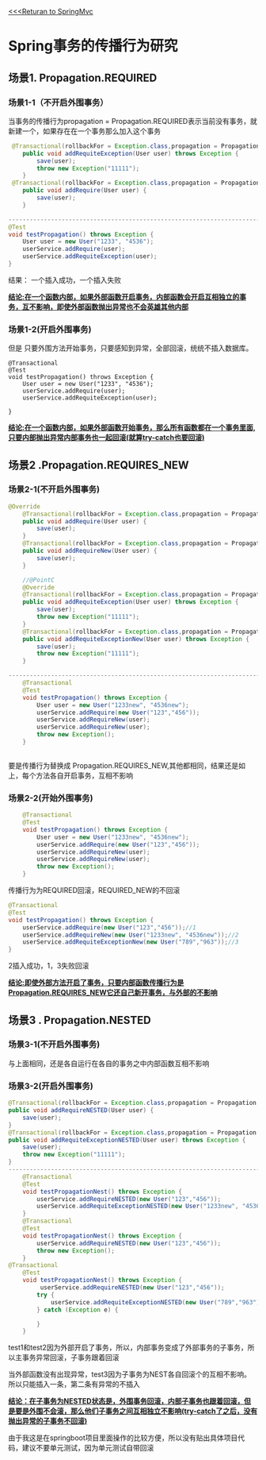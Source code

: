 [<<<Returan to SpringMvc](../spring-mvc归纳.md)
# Spring事务的传播行为研究

## 场景1. Propagation.REQUIRED

### 场景1-1（不开启外围事务）

当事务的传播行为propagation = Propagation.REQUIRED表示当前没有事务，就新建一个，如果存在在一个事务那么加入这个事务

```java
 @Transactional(rollbackFor = Exception.class,propagation = Propagation.REQUIRED)
    public void addRequiteException(User user) throws Exception {
        save(user);
        throw new Exception("11111");
    }
 @Transactional(rollbackFor = Exception.class,propagation = Propagation.REQUIRED)
    public void addRequire(User user) {
        save(user);
    }

----------------------------------------------------------------------------------------
@Test
void testPropagation() throws Exception {
    User user = new User("1233", "4536");
    userService.addRequire(user);
    userService.addRequiteException(user);
}
```

结果： 一个插入成功，一个插入失败

**<u>结论:在一个函数内部，如果外部函数开启事务，内部函数会开启互相独立的事务，互不影响，即使外部函数抛出异常也不会英雄其他内部</u>**

### 场景1-2(开启外围事务)

但是 只要外围方法开始事务，只要感知到异常，全部回滚，统统不插入数据库。

```
@Transactional
@Test
void testPropagation() throws Exception {
    User user = new User("1233", "4536");
    userService.addRequire(user);
    userService.addRequiteException(user);
  
}
```

**<u>结论:在一个函数内部，如果外部函数开始事务，那么所有函数都在一个事务里面,只要内部抛出异常内部事务也一起回滚(就算try-catch也要回滚)</u>**

## 场景2 .Propagation.REQUIRES_NEW

### 场景2-1(不开启外围事务)

```java
@Override
    @Transactional(rollbackFor = Exception.class,propagation = Propagation.REQUIRED)
    public void addRequire(User user) {
        save(user);
    }
    @Transactional(rollbackFor = Exception.class,propagation = Propagation.REQUIRES_NEW)
    public void addRequireNew(User user) {
        save(user);
    }

    //@PointC
    @Override
    @Transactional(rollbackFor = Exception.class,propagation = Propagation.REQUIRED)
    public void addRequiteException(User user) throws Exception {
        save(user);
        throw new Exception("11111");
    }
    @Transactional(rollbackFor = Exception.class,propagation = Propagation.REQUIRES_NEW)
    public void addRequiteExceptionNew(User user) throws Exception {
        save(user);
        throw new Exception("11111");
    }

----------------------------------------------------------------------------------------
    @Transactional
    @Test
    void testPropagation() throws Exception {
        User user = new User("1233new", "4536new");
        userService.addRequire(new User("123","456"));
        userService.addRequireNew(user);
        userService.addRequireNew(user);
        throw new Exception();
    }
    
```

要是传播行为替换成 Propagation.REQUIRES_NEW,其他都相同，结果还是如上，每个方法各自开启事务，互相不影响

### 场景2-2(开始外围事务)

```java
    @Transactional
    @Test
    void testPropagation() throws Exception {
        User user = new User("1233new", "4536new");
        userService.addRequire(new User("123","456"));
        userService.addRequireNew(user);
        userService.addRequireNew(user);
        throw new Exception();
    }

```

传播行为为REQUIRED回滚，REQUIRED_NEW的不回滚

```java
@Transactional
@Test
void testPropagation() throws Exception {
    userService.addRequire(new User("123","456"));//1
    userService.addRequireNew(new User("1233new", "4536new"));//2
    userService.addRequiteExceptionNew(new User("789","963"));//3
}
```

2插入成功，1，3失败回滚

**<u>结论:即使外部方法开启了事务，只要内部函数传播行为是Propagation.REQUIRES_NEW它还自己新开事务，与外部的不影响</u>**

## 场景3 . Propagation.NESTED

### 场景3-1(不开启外围事务)

与上面相同，还是各自运行在各自的事务之中内部函数互相不影响

### 场景3-2(开启外围事务)

```java
@Transactional(rollbackFor = Exception.class,propagation = Propagation.NESTED)
public void addRequireNESTED(User user) {
    save(user);
}
@Transactional(rollbackFor = Exception.class,propagation = Propagation.NESTED)
public void addRequiteExceptionNESTED(User user) throws Exception {
    save(user);
    throw new Exception("11111");
}
--------------------------------------------------------------------------------
    @Transactional
    @Test
    void testPropagationNest() throws Exception {
        userService.addRequireNESTED(new User("123","456"));
        userService.addRequiteExceptionNESTED(new User("1233new", "4536new"));
    }
    @Transactional
    @Test
    void testPropagationNest() throws Exception {
        userService.addRequireNESTED(new User("123","456"));
        throw new Exception();
    }
@Transactional
    @Test
    void testPropagationNest() throws Exception {
         userService.addRequireNESTED(new User("123","456"));
        try {
            userService.addRequiteExceptionNESTED(new User("789","963"));
        } catch (Exception e) {

        }
    }

```

test1和test2因为外部开启了事务，所以，内部事务变成了外部事务的子事务，所以主事务异常回滚，子事务跟着回滚

当外部函数没有出现异常，test3因为子事务为NEST各自回滚个的互相不影响。所以只能插入一条，第二条有异常的不插入

**<u>结论：在子事务为NESTED状态是，外围事务回滚，内部子事务也跟着回滚，但是要是外围不会滚，那么他们子事务之间互相独立不影响(try-catch了之后，没有抛出异常的子事务不回滚)</u>**



由于我这是在springboot项目里面操作的比较方便，所以没有贴出具体项目代码，建议不要单元测试，因为单元测试自带回滚